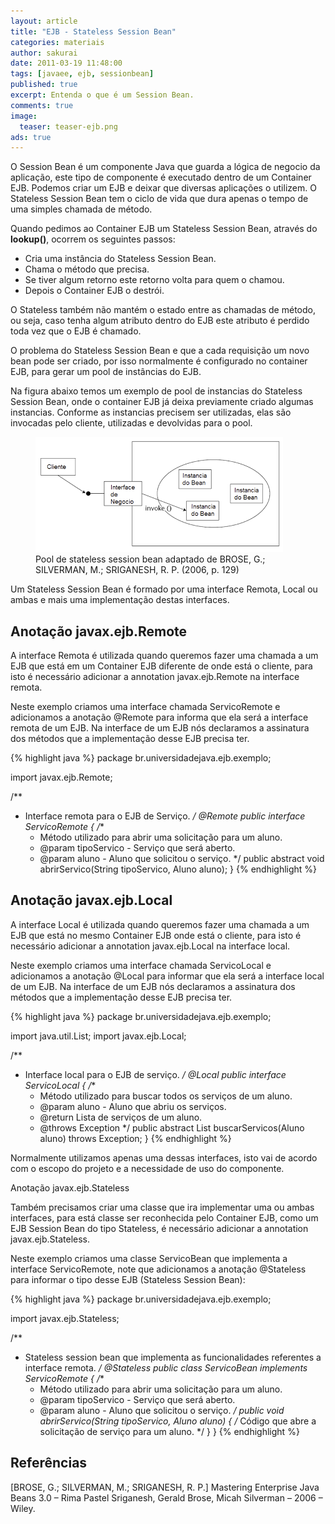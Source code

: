 ```yaml
---
layout: article
title: "EJB - Stateless Session Bean"
categories: materiais
author: sakurai
date: 2011-03-19 11:48:00
tags: [javaee, ejb, sessionbean]
published: true
excerpt: Entenda o que é um Session Bean.
comments: true
image:
  teaser: teaser-ejb.png
ads: true
---
```


O Session Bean é um componente Java que guarda a lógica de negocio da aplicação, este tipo de componente é executado dentro de um Container EJB. Podemos criar um EJB e deixar que diversas aplicações o utilizem. O Stateless Session Bean tem o ciclo de vida que dura apenas o tempo de uma simples chamada de método.

Quando pedimos ao Container EJB um Stateless Session Bean, através do **lookup()**, ocorrem os seguintes passos:

* Cria uma instância do Stateless Session Bean.
* Chama o método que precisa.
* Se tiver algum retorno este retorno volta para quem o chamou.
* Depois o Container EJB o destrói.

O Stateless também não mantém o estado entre as chamadas de método, ou seja, caso tenha algum atributo dentro do EJB este atributo é perdido toda vez que o EJB é chamado.

O problema do Stateless Session Bean e que a cada requisição um novo bean pode ser criado, por isso normalmente é configurado no container EJB, para gerar um pool de instâncias do EJB.

Na figura abaixo temos um exemplo de pool de instancias do Stateless Session Bean, onde o container EJB já deixa previamente criado algumas instancias. Conforme as instancias precisem ser utilizadas, elas são invocadas pelo cliente, utilizadas e devolvidas para o pool.

<figure>
    <a href="/images/2011-03-19-ejb-sessionbean-01.png"><img src="/images/2011-03-19-ejb-sessionbean-01.png" alt="Pool de stateless session bean."></a>
    <figcaption>Pool de stateless session bean adaptado de BROSE, G.; SILVERMAN, M.; SRIGANESH, R. P. (2006, p. 129)</figcaption>
</figure>

Um Stateless Session Bean é formado por uma interface Remota, Local ou ambas e mais uma implementação destas interfaces.

## Anotação javax.ejb.Remote

A interface Remota é utilizada quando queremos fazer uma chamada a um EJB que está em um Container EJB diferente de onde está o cliente, para isto é necessário adicionar a annotation javax.ejb.Remote na interface remota.

Neste exemplo criamos uma interface chamada ServicoRemote e adicionamos a anotação @Remote para informa que ela será a interface remota de um EJB. Na interface de um EJB nós declaramos a assinatura dos métodos que a implementação desse EJB precisa ter.

{% highlight java %}
package br.universidadejava.ejb.exemplo;

import javax.ejb.Remote;

/**
 * Interface remota para o EJB de Serviço.
 */
@Remote
public interface ServicoRemote {
  /**
   * Método utilizado para abrir uma solicitação para um aluno.
   * @param tipoServico - Serviço que será aberto.
   * @param aluno - Aluno que solicitou o serviço.
   */
  public abstract void abrirServico(String tipoServico, Aluno aluno);
}
{% endhighlight %}

## Anotação javax.ejb.Local

A interface Local é utilizada quando queremos fazer uma chamada a um EJB que está no mesmo Container EJB onde está o cliente, para isto é necessário adicionar a annotation javax.ejb.Local na interface local.

Neste exemplo criamos uma interface chamada ServicoLocal e adicionamos a anotação @Local para informar que ela será a interface local de um EJB. Na interface de um EJB nós declaramos a assinatura dos métodos que a implementação desse EJB precisa ter.

{% highlight java %}
package br.universidadejava.ejb.exemplo;

import java.util.List;
import javax.ejb.Local;

/**
 * Interface local para o EJB de serviço.
 */
@Local
public interface ServicoLocal {
  /**
   * Método utilizado para buscar todos os serviços de um aluno.
   * @param aluno - Aluno que abriu os serviços.
   * @return Lista de serviços de um aluno.
   * @throws Exception
   */
  public abstract List<Servico> buscarServicos(Aluno aluno) throws Exception;
}
{% endhighlight %}

Normalmente utilizamos apenas uma dessas interfaces, isto vai de acordo com o escopo do projeto e a necessidade de uso do componente.

Anotação javax.ejb.Stateless

Também precisamos criar uma classe que ira implementar uma ou ambas interfaces, para está classe ser reconhecida pelo Container EJB, como um EJB Session Bean do tipo Stateless, é necessário adicionar a annotation javax.ejb.Stateless.

Neste exemplo criamos uma classe ServicoBean que implementa a interface ServicoRemote, note que adicionamos a anotação @Stateless para informar o tipo desse EJB (Stateless Session Bean):

{% highlight java %}
package br.universidadejava.ejb.exemplo;

import javax.ejb.Stateless;

/**
 * Stateless session bean que implementa as funcionalidades referentes a interface remota.
 */
@Stateless
public class ServicoBean implements ServicoRemote {
  /**
   * Método utilizado para abrir uma solicitação para um aluno.
   * @param tipoServico - Serviço que será aberto.
   * @param aluno - Aluno que solicitou o serviço.
   */
  public void abrirServico(String tipoServico, Aluno aluno) {
    /* Código que abre a solicitação de serviço para um aluno. */
  }
}
{% endhighlight %}

## Referências

[BROSE, G.; SILVERMAN, M.; SRIGANESH, R. P.] Mastering Enterprise Java Beans 3.0 – Rima Pastel Sriganesh, Gerald Brose, Micah Silverman – 2006 – Wiley.
